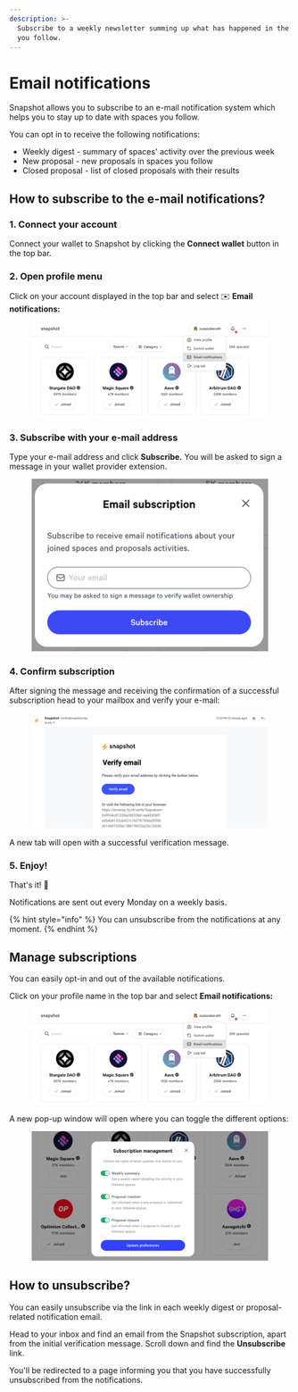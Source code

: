 ```yaml
---
description: >-
  Subscribe to a weekly newsletter summing up what has happened in the spaces
  you follow.
---
```


# Email notifications

Snapshot allows you to subscribe to an e-mail notification system which helps you to stay up to date with spaces you follow.&#x20;

You can opt in to receive the following notifications:

* Weekly digest - summary of spaces' activity over the previous week
* New proposal - new proposals in spaces you follow
* Closed proposal - list of closed proposals with their results

## How to subscribe to the e-mail notifications?

### 1. Connect your account

Connect your wallet to Snapshot by clicking the **Connect wallet** button in the top bar.

### 2. Open profile menu

Click on your account displayed in the top bar and select ✉️ **Email notifications:**

<figure><img src="../.gitbook/assets/image (42).png" alt=""><figcaption></figcaption></figure>

### 3. Subscribe with your e-mail address

Type your e-mail address and click **Subscribe.** You will be asked to sign a message in your wallet provider extension.

<figure><img src="../.gitbook/assets/Screenshot 2023-06-06 at 14.14.14.png" alt=""><figcaption></figcaption></figure>

### 4. Confirm subscription

After signing the message and receiving the confirmation of a successful subscription head to your mailbox and verify your e-mail:

<figure><img src="../.gitbook/assets/Screenshot 2023-06-06 at 12.01.19.png" alt=""><figcaption></figcaption></figure>

A new tab will open with a successful verification message.

### 5. Enjoy!

That's it! :tada:

Notifications are sent out every Monday on a weekly basis.

{% hint style="info" %}
You can unsubscribe from the notifications at any moment.
{% endhint %}

## Manage subscriptions

You can easily opt-in and out of the available notifications.

Click on your profile name in the top bar and select **Email notifications:**

<figure><img src="../.gitbook/assets/image (44).png" alt=""><figcaption></figcaption></figure>

A new pop-up window will open where you can toggle the different options:

&#x20;

<figure><img src="../.gitbook/assets/image (3).png" alt=""><figcaption></figcaption></figure>

## How to unsubscribe?

You can easily unsubscribe via the link in each weekly digest or proposal-related notification email.

Head to your inbox and find an email from the Snapshot subscription, apart from the initial verification message. Scroll down and find the **Unsubscribe** link.&#x20;

You'll be redirected to a page informing you that you have successfully unsubscribed from the notifications.
